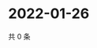 # 2022-01-26

共 0 条

<!-- BEGIN WEIBO -->
<!-- 最后更新时间 Wed Jan 26 2022 02:17:17 GMT+0800 (China Standard Time) -->

<!-- END WEIBO -->
